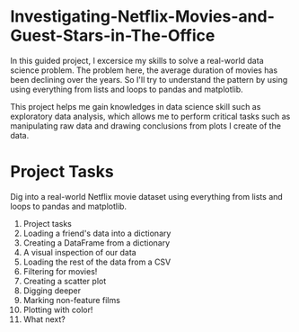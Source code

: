 # Investigating-Netflix-Movies-and-Guest-Stars-in-The-Office

In this guided project, I excersice my skills to solve  a real-world data science problem. The problem here, the average duration of movies has been declining over the years. So I'll try to understand the pattern by using using everything from lists and loops to pandas and matplotlib.

This project helps me gain knowledges in data science skill such as  exploratory data analysis, which allows me to perform critical tasks such as manipulating raw data and drawing conclusions from plots I create of the data.

# Project Tasks
Dig into a real-world Netflix movie dataset using everything from lists and loops to pandas and matplotlib.

1.  Project tasks
2.  Loading a friend's data into a dictionary
3.  Creating a DataFrame from a dictionary
4.  A visual inspection of our data
5.  Loading the rest of the data from a CSV
6.  Filtering for movies!
7.  Creating a scatter plot
8.  Digging deeper
9.  Marking non-feature films
10. Plotting with color!
11. What next?
